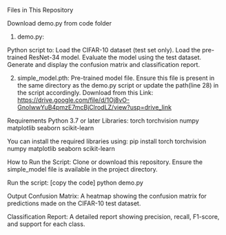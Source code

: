 Files in This Repository

Download demo.py from code folder

1. demo.py:

Python script to:
Load the CIFAR-10 dataset (test set only).
Load the pre-trained ResNet-34 model.
Evaluate the model using the test dataset.
Generate and display the confusion matrix and classification report.

2. simple_model.pth:
Pre-trained model file. Ensure this file is present in the same directory as the demo.py script or update the path(line 28) in the script accordingly.
Download from this Link: https://drive.google.com/file/d/1Oj8vO-GnoIwwYuB4pmzE7mcBjClrodLZ/view?usp=drive_link

Requirements
Python 3.7 or later
Libraries:
torch
torchvision
numpy
matplotlib
seaborn
scikit-learn

You can install the required libraries using:
pip install torch torchvision numpy matplotlib seaborn scikit-learn

How to Run the Script:
Clone or download this repository.
Ensure the simple_model file is available in the project directory.

Run the script: [copy the code]
python demo.py 

Output
Confusion Matrix:
A heatmap showing the confusion matrix for predictions made on the CIFAR-10 test dataset.

Classification Report:
A detailed report showing precision, recall, F1-score, and support for each class.

